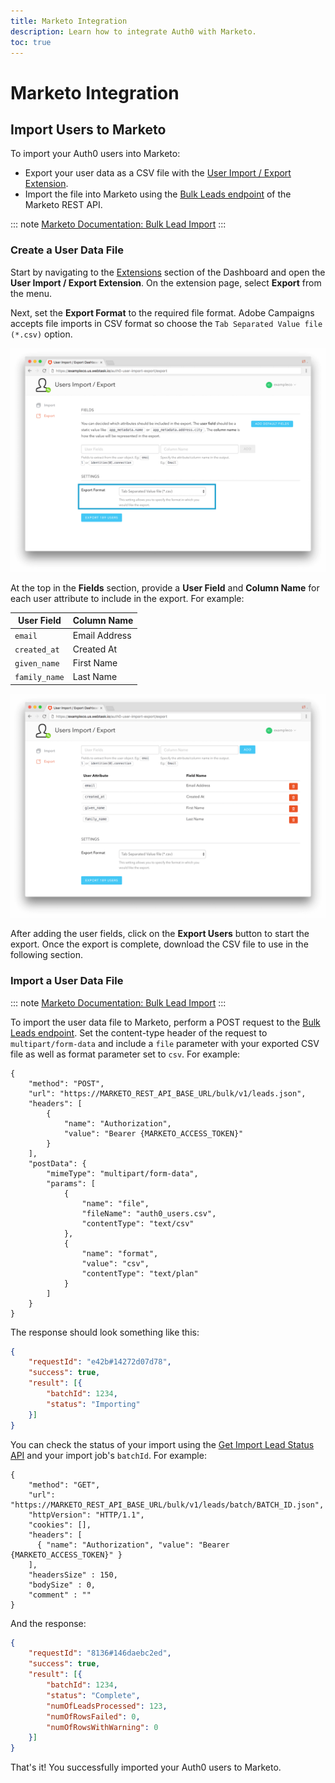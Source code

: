 ```yaml
---
title: Marketo Integration
description: Learn how to integrate Auth0 with Marketo.
toc: true
---
```


# Marketo Integration

## Import Users to Marketo

To import your Auth0 users into Marketo:

- Export your user data as a CSV file with the [User Import / Export Extension](/extensions/user-import-export).
- Import the file into Marketo using the [Bulk Leads endpoint](http://developers.marketo.com/rest-api/endpoint-reference/lead-database-endpoint-reference/#/Bulk_Leads) of the Marketo REST API.

::: note
[Marketo Documentation: Bulk Lead Import](http://developers.marketo.com/rest-api/bulk-import/bulk-lead-import/)
:::

### Create a User Data File

Start by navigating to the [Extensions](${manage_url}/#/extensions) section of the Dashboard and open the **User Import / Export Extension**. On the extension page, select **Export** from the menu.

Next, set the **Export Format** to the required file format. Adobe Campaigns accepts file imports in CSV format so choose the `Tab Separated Value file (*.csv)` option.

![User Import/Export Extension Format](/media/articles/integrations/marketing/import-export-set-format.png)

At the top in the **Fields** section, provide a **User Field** and **Column Name** for each user attribute to include in the export. For example:

User Field | Column Name
-----------|------------
`email` | Email Address
`created_at` | Created At
`given_name` | First Name
`family_name` | Last Name

![User Import/Export Extension Fields](/media/articles/integrations/marketing/import-export-fields.png)

After adding the user fields, click on the **Export Users** button to start the export. Once the export is complete, download the CSV file to use in the following section.

### Import a User Data File

::: note
[Marketo Documentation: Bulk Lead Import](http://developers.marketo.com/rest-api/bulk-import/bulk-lead-import/)
:::

To import the user data file to Marketo, perform a POST request to the [Bulk Leads endpoint](http://developers.marketo.com/rest-api/endpoint-reference/lead-database-endpoint-reference/#/Bulk_Leads). Set the content-type header of the request to `multipart/form-data` and include a `file` parameter with your exported CSV file as well as format parameter set to `csv`. For example:

```har
{
    "method": "POST",
    "url": "https://MARKETO_REST_API_BASE_URL/bulk/v1/leads.json",
    "headers": [
        {
            "name": "Authorization",
            "value": "Bearer {MARKETO_ACCESS_TOKEN}"
        }
    ],
    "postData": {
        "mimeType": "multipart/form-data",
        "params": [
            {
                "name": "file",
                "fileName": "auth0_users.csv",
                "contentType": "text/csv"
            },
            {
                "name": "format",
                "value": "csv",
                "contentType": "text/plan"
            }
        ]
    }
}
```

The response should look something like this:

```json
{
    "requestId": "e42b#14272d07d78",
    "success": true,
    "result": [{
        "batchId": 1234,
        "status": "Importing"
    }]
}
```

You can check the status of your import using the [Get Import Lead Status API]() and your import job's `batchId`. For example:

```har
{
    "method": "GET",
    "url": "https://MARKETO_REST_API_BASE_URL/bulk/v1/leads/batch/BATCH_ID.json",
    "httpVersion": "HTTP/1.1",
    "cookies": [],
    "headers": [
      { "name": "Authorization", "value": "Bearer {MARKETO_ACCESS_TOKEN}" }
    ],
    "headersSize" : 150,
    "bodySize" : 0,
    "comment" : ""
}
```

And the response:

```json
{
    "requestId": "8136#146daebc2ed",
    "success": true,
    "result": [{
        "batchId": 1234,
        "status": "Complete",
        "numOfLeadsProcessed": 123,
        "numOfRowsFailed": 0,
        "numOfRowsWithWarning": 0
    }]
}
```

That's it! You successfully imported your Auth0 users to Marketo.
